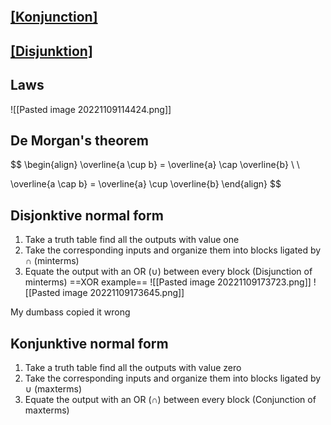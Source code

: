 ```toc
```

## [[Konjunction]](and)

## [[Disjunktion]](or)

## Laws

![[Pasted image 20221109114424.png]]
## De Morgan's theorem

$$
\begin{align}
\overline{a \cup b} = \overline{a} \cap \overline{b}  \\ \\

\overline{a \cap b} = \overline{a} \cup \overline{b}
\end{align}
$$
## Disjonktive normal form
1. Take a truth table find all the outputs with value one 
2. Take the corresponding inputs and organize them into blocks ligated by $\cap$ (minterms)
3. Equate the output with an OR ($\cup$) between every block (Disjunction of minterms)
==XOR example==
![[Pasted image 20221109173723.png]]
![[Pasted image 20221109173645.png]]

My dumbass copied it wrong

## Konjunktive normal form

1. Take a truth table find all the outputs with value zero
2. Take the corresponding inputs and organize them into blocks ligated by $\cup$ (maxterms)
3. Equate the output with an OR ($\cap$) between every block (Conjunction of maxterms)